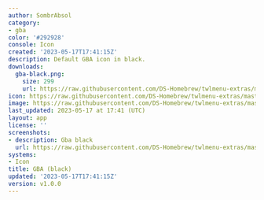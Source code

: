 ```yaml
---
author: SombrAbsol
category:
- gba
color: '#292928'
console: Icon
created: '2023-05-17T17:41:15Z'
description: Default GBA icon in black.
downloads:
  gba-black.png:
    size: 299
    url: https://raw.githubusercontent.com/DS-Homebrew/twlmenu-extras/master/_nds/TWiLightMenu/icons/gba-black.png
icon: https://raw.githubusercontent.com/DS-Homebrew/twlmenu-extras/master/_nds/TWiLightMenu/icons/gba-black.png
image: https://raw.githubusercontent.com/DS-Homebrew/twlmenu-extras/master/_nds/TWiLightMenu/icons/gba-black.png
last_updated: 2023-05-17 at 17:41 (UTC)
layout: app
license: ''
screenshots:
- description: Gba black
  url: https://raw.githubusercontent.com/DS-Homebrew/twlmenu-extras/master/_nds/TWiLightMenu/icons/gba-black.png
systems:
- Icon
title: GBA (black)
updated: '2023-05-17T17:41:15Z'
version: v1.0.0
---
```

